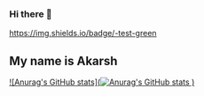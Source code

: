### Hi there 👋

<!--
**Akarsh711/Akarsh711** is a ✨ _special_ ✨ repository because its `README.md` (this file) appears on your GitHub profile.

Here are some ideas to get you started:

- 🔭 I’m currently working on ...
- 🌱 I’m currently learning ...
- 👯 I’m looking to collaborate on ...
- 🤔 I’m looking for help with ...
- 💬 Ask me about ...
- 📫 How to reach me: ...
- 😄 Pronouns: ...
- ⚡ Fun fact: ...
-->
https://img.shields.io/badge/-test-green
## My name is Akarsh
[![Anurag's GitHub stats](![Anurag's GitHub stats](https://github-readme-stats.vercel.app/api?username=Akarsh711&show_icons=true&theme=radical)
)](https://github.com/anuraghazra/github-readme-stats)


